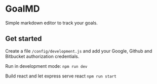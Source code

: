 # GoalMD

Simple markdown editor to track your goals.

## Get started

Create a file ```/config/development.js``` and add your Google, Github and Bitbucket authorization credentials.

Run in development mode: `npm run dev`

Build react and let express serve react `npm run start`

